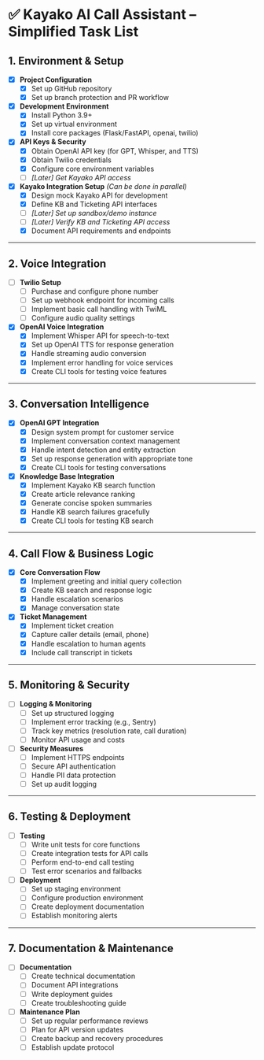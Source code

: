 # ✅ Kayako AI Call Assistant – Simplified Task List

## 1. Environment & Setup

- [x] **Project Configuration**
  - [x] Set up GitHub repository
  - [x] Set up branch protection and PR workflow

- [x] **Development Environment**
  - [x] Install Python 3.9+
  - [x] Set up virtual environment
  - [x] Install core packages (Flask/FastAPI, openai, twilio)

- [x] **API Keys & Security**
  - [x] Obtain OpenAI API key (for GPT, Whisper, and TTS)
  - [x] Obtain Twilio credentials
  - [x] Configure core environment variables
  - [ ] *[Later] Get Kayako API access*

- [x] **Kayako Integration Setup** *(Can be done in parallel)*
  - [x] Design mock Kayako API for development
  - [x] Define KB and Ticketing API interfaces
  - [ ] *[Later] Set up sandbox/demo instance*
  - [ ] *[Later] Verify KB and Ticketing API access*
  - [x] Document API requirements and endpoints

---

## 2. Voice Integration

- [ ] **Twilio Setup**
  - [ ] Purchase and configure phone number
  - [ ] Set up webhook endpoint for incoming calls
  - [ ] Implement basic call handling with TwiML
  - [ ] Configure audio quality settings

- [x] **OpenAI Voice Integration**
  - [x] Implement Whisper API for speech-to-text
  - [x] Set up OpenAI TTS for response generation
  - [x] Handle streaming audio conversion
  - [x] Implement error handling for voice services
  - [x] Create CLI tools for testing voice features

---

## 3. Conversation Intelligence

- [x] **OpenAI GPT Integration**
  - [x] Design system prompt for customer service
  - [x] Implement conversation context management
  - [x] Handle intent detection and entity extraction
  - [x] Set up response generation with appropriate tone
  - [x] Create CLI tools for testing conversations

- [x] **Knowledge Base Integration**
  - [x] Implement Kayako KB search function
  - [x] Create article relevance ranking
  - [x] Generate concise spoken summaries
  - [x] Handle KB search failures gracefully
  - [x] Create CLI tools for testing KB search

---

## 4. Call Flow & Business Logic

- [x] **Core Conversation Flow**
  - [x] Implement greeting and initial query collection
  - [x] Create KB search and response logic
  - [x] Handle escalation scenarios
  - [x] Manage conversation state

- [x] **Ticket Management**
  - [x] Implement ticket creation
  - [x] Capture caller details (email, phone)
  - [x] Handle escalation to human agents
  - [x] Include call transcript in tickets

---

## 5. Monitoring & Security

- [ ] **Logging & Monitoring**
  - [ ] Set up structured logging
  - [ ] Implement error tracking (e.g., Sentry)
  - [ ] Track key metrics (resolution rate, call duration)
  - [ ] Monitor API usage and costs

- [ ] **Security Measures**
  - [ ] Implement HTTPS endpoints
  - [ ] Secure API authentication
  - [ ] Handle PII data protection
  - [ ] Set up audit logging

---

## 6. Testing & Deployment

- [ ] **Testing**
  - [ ] Write unit tests for core functions
  - [ ] Create integration tests for API calls
  - [ ] Perform end-to-end call testing
  - [ ] Test error scenarios and fallbacks

- [ ] **Deployment**
  - [ ] Set up staging environment
  - [ ] Configure production environment
  - [ ] Create deployment documentation
  - [ ] Establish monitoring alerts

---

## 7. Documentation & Maintenance

- [ ] **Documentation**
  - [ ] Create technical documentation
  - [ ] Document API integrations
  - [ ] Write deployment guides
  - [ ] Create troubleshooting guide

- [ ] **Maintenance Plan**
  - [ ] Set up regular performance reviews
  - [ ] Plan for API version updates
  - [ ] Create backup and recovery procedures
  - [ ] Establish update protocol 